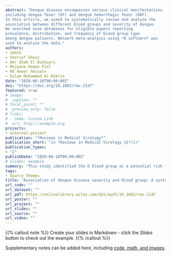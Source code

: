 ```yaml
---
abstract: "Dengue disease encompasses various clinical manifestations 
including dengue fever (DF) and dengue hemorrhagic fever (DHF). 
In this article, we aimed to systematically review and analyze the 
association between different blood groups and severity of dengue. 
We searched nine databases for eligible papers reporting 
prevalence, distribution, and frequency of blood group type 
among dengue patients. Network meta-analysis using *R software* was 
used to analyze the data."
authors:
- admin
- Sherief Ghozy
- Amr Ehab El-Qushayri
- Rejwana Haque Pial
- Md Anwar Hossain
- Gulam Muhammed Al Kibria
date: "2020-08-10T00:00:00Z"
doi: "https://doi.org/10.1002/rmv.2147"
featured: true
# image:
#  caption: ""
# focal_point: ""
#  preview_only: false
# links:
# - name: Custom Link
#  url: http://example.org
projects:
- external-project
publication: "*Reviews in Medical Virology*"
publication_short: "in *Reviews in Medical Virology 31*(1)"
publication_types:
- "2"
publishDate: "2020-08-10T00:00:00Z"
# slides: example
summary: "This study identified the O blood group as a potential risk factor in predicting clinical severity in dengue patients which may be helpful in evaluating patients for their likely need for critical care."
tags:
- Source Themes
title: "Association of dengue disease severity and blood group: A systematic review and meta-analysis"
url_code: ""
url_dataset: ""
url_pdf: https://onlinelibrary.wiley.com/doi/epdf/10.1002/rmv.2147
url_poster: ""
url_project: ""
url_slides: ""
url_source: ""
url_video: ""
---
```


{{% callout note %}}
Create your slides in Markdown - click the *Slides* button to check out the example.
{{% /callout %}}

Supplementary notes can be added here, including [code, math, and images](https://wowchemy.com/docs/writing-markdown-latex/).
